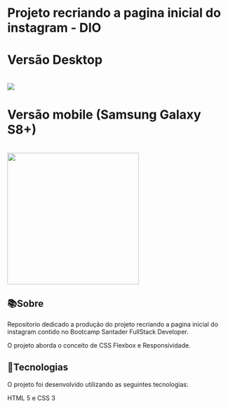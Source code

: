 # Projeto recriando a pagina inicial do instagram - DIO
# Versão Desktop
<div  style="display: inline_block"><br>
  <img src="https://user-images.githubusercontent.com/106794665/176593928-d58dd941-7598-4fb8-9199-c18f6869b347.png" width=""/>    
</div>

# Versão mobile (Samsung Galaxy S8+)
<div  style="display: inline_block"><br>
  <img  align="center"  src="https://user-images.githubusercontent.com/106794665/176594496-0427f68c-b1a1-4410-98e8-44bf302e1023.png" width="300"/>    
</div>

## 📚Sobre
Repositorio dedicado a produção do projeto recriando a pagina inicial do instagram contido no Bootcamp Santader FullStack Developer.

O projeto aborda o conceito de CSS Flexbox e Responsividade.

##  🚀Tecnologias

O projeto foi desenvolvido utilizando as seguintes tecnologias:

HTML 5 e CSS 3
